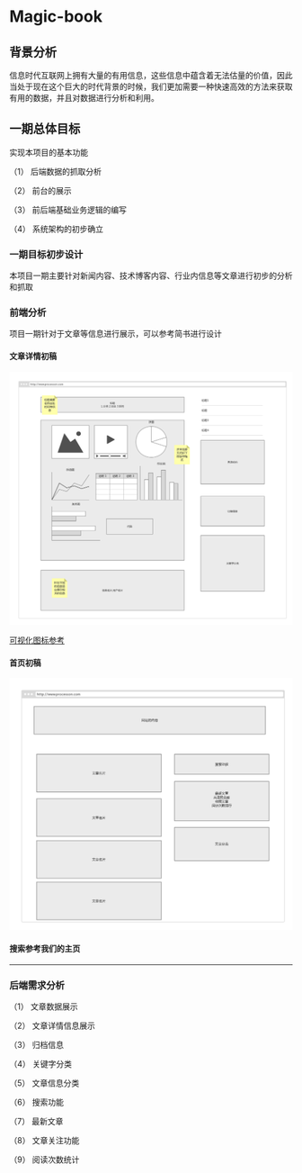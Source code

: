 # Magic-book

## 背景分析

信息时代互联网上拥有大量的有用信息，这些信息中蕴含着无法估量的价值，因此当处于现在这个巨大的时代背景的时候，我们更加需要一种快速高效的方法来获取有用的数据，并且对数据进行分析和利用。

## 一期总体目标

实现本项目的基本功能

（1） 后端数据的抓取分析

（2） 前台的展示

（3） 前后端基础业务逻辑的编写

（4） 系统架构的初步确立

### 一期目标初步设计

本项目一期主要针对新闻内容、技术博客内容、行业内信息等文章进行初步的分析和抓取

### 前端分析

项目一期针对于文章等信息进行展示，可以参考简书进行设计

#### 文章详情初稿

![](img/index.png)

[可视化图标参考](https://geekplux.com/2017/07/14/what-is-markvis-md.html)


#### 首页初稿

![](img/shou.png)

#### 搜索参考我们的主页

---

### 后端需求分析

（1） 文章数据展示

（2） 文章详情信息展示

（3） 归档信息

（4） 关键字分类

（5） 文章信息分类

（6） 搜索功能

（7） 最新文章

（8） 文章关注功能

（9） 阅读次数统计